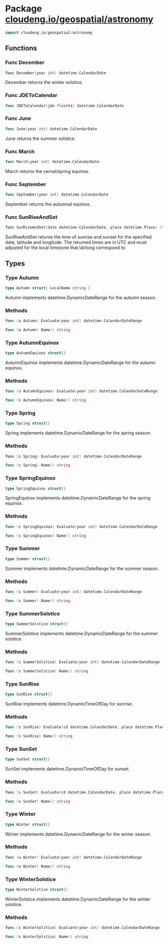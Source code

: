 # Package [cloudeng.io/geospatial/astronomy](https://pkg.go.dev/cloudeng.io/geospatial/astronomy?tab=doc)

```go
import cloudeng.io/geospatial/astronomy
```


## Functions
### Func December
```go
func December(year int) datetime.CalendarDate
```
December returns the winter solstice.

### Func JDEToCalendar
```go
func JDEToCalendar(jde float64) datetime.CalendarDate
```

### Func June
```go
func June(year int) datetime.CalendarDate
```
June returns the summer solstice.

### Func March
```go
func March(year int) datetime.CalendarDate
```
March returns the vernal/spring equinox.

### Func September
```go
func September(year int) datetime.CalendarDate
```
September returns the autumnal equinox.

### Func SunRiseAndSet
```go
func SunRiseAndSet(date datetime.CalendarDate, place datetime.Place) (time.Time, time.Time)
```
SunRiseAndSet returns the time of sunrise and sunset for the specified date,
latitude and longitude. The returned times are in UTC and must adjusted for
the local timezone that lat/long correspond to.



## Types
### Type Autumn
```go
type Autumn struct{ LocalName string }
```
Autumn implements datetime.DynamicDateRange for the autumn season.

### Methods

```go
func (a Autumn) Evaluate(year int) datetime.CalendarDateRange
```


```go
func (a Autumn) Name() string
```




### Type AutumnEquinox
```go
type AutumnEquinox struct{}
```
AutumnEquinox implements datetime.DynamicDateRange for the autumn equinox.

### Methods

```go
func (s AutumnEquinox) Evaluate(year int) datetime.CalendarDateRange
```


```go
func (s AutumnEquinox) Name() string
```




### Type Spring
```go
type Spring struct{}
```
Spring implements datetime.DynamicDateRange for the spring season.

### Methods

```go
func (s Spring) Evaluate(year int) datetime.CalendarDateRange
```


```go
func (s Spring) Name() string
```




### Type SpringEquinox
```go
type SpringEquinox struct{}
```
SpringEquinox implements datetime.DynamicDateRange for the spring equinox.

### Methods

```go
func (s SpringEquinox) Evaluate(year int) datetime.CalendarDateRange
```


```go
func (s SpringEquinox) Name() string
```




### Type Summer
```go
type Summer struct{}
```
Summer implements datetime.DynamicDateRange for the summer season.

### Methods

```go
func (s Summer) Evaluate(year int) datetime.CalendarDateRange
```


```go
func (s Summer) Name() string
```




### Type SummerSolstice
```go
type SummerSolstice struct{}
```
SummerSolstice implements datetime.DynamicDateRange for the summer solstice.

### Methods

```go
func (s SummerSolstice) Evaluate(year int) datetime.CalendarDateRange
```


```go
func (s SummerSolstice) Name() string
```




### Type SunRise
```go
type SunRise struct{}
```
SunRise implements datetime.DynamicTimeOfDay for sunrise.

### Methods

```go
func (s SunRise) Evaluate(cd datetime.CalendarDate, place datetime.Place) datetime.TimeOfDay
```


```go
func (s SunRise) Name() string
```




### Type SunSet
```go
type SunSet struct{}
```
SunSet implements datetime.DynamicTimeOfDay for sunset.

### Methods

```go
func (s SunSet) Evaluate(cd datetime.CalendarDate, place datetime.Place) datetime.TimeOfDay
```


```go
func (s SunSet) Name() string
```




### Type Winter
```go
type Winter struct{}
```
Winter implements datetime.DynamicDateRange for the winter season.

### Methods

```go
func (w Winter) Evaluate(year int) datetime.CalendarDateRange
```


```go
func (w Winter) Name() string
```




### Type WinterSolstice
```go
type WinterSolstice struct{}
```
WinterSolstice implements datetime.DynamicDateRange for the winter solstice.

### Methods

```go
func (s WinterSolstice) Evaluate(year int) datetime.CalendarDateRange
```


```go
func (s WinterSolstice) Name() string
```







